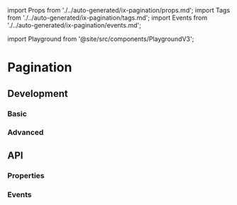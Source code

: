 import Props from './../auto-generated/ix-pagination/props.md';
import Tags from './../auto-generated/ix-pagination/tags.md';
import Events from './../auto-generated/ix-pagination/events.md';

import Playground from '@site/src/components/PlaygroundV3';

# Pagination

<Tags />

## Development

### Basic

<Playground name="pagination"></Playground>

### Advanced

<Playground name="pagination-advanced"></Playground>

## API

### Properties

<Props />

### Events

<Events />
